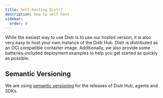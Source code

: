 ```yaml
---
title: Self-hosting Distr?
description: How to self-host
sidebar:
  order: 0
---
```


While the easiest way to use Distr is to use our hosted version, it is also very easy to host your own instance of the Distr Hub.
Distr is distributed as an OCI compatible container image.
Additionally, we also provide some batteries-included deployment examples to help you get started as quickly as possible.

## Semantic Versioning

We are using [semantic versioning](https://semver.org/) for the releases of Distr Hub, agents and SDKs. 
